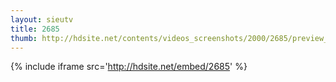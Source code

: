 ```yaml
---
layout: sieutv
title: 2685
thumb: http://hdsite.net/contents/videos_screenshots/2000/2685/preview_360p.mp4.jpg
---
```

{% include iframe src='http://hdsite.net/embed/2685' %}
 
